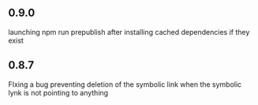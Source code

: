 0.9.0
-----
launching npm run prepublish after installing cached dependencies if they exist

0.8.7
-----
FIxing a bug preventing deletion of the symbolic link when the symbolic lynk is not pointing to anything
